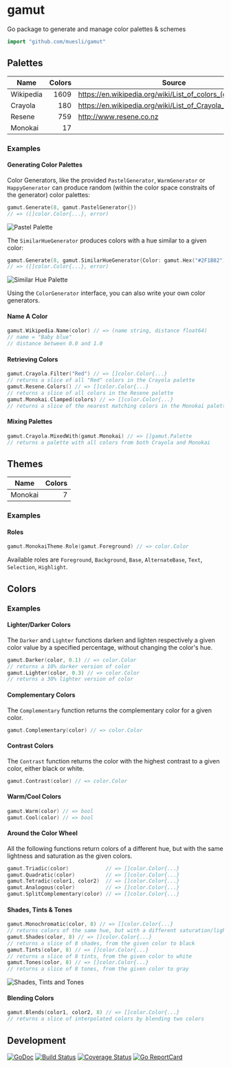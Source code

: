 # gamut

Go package to generate and manage color palettes & schemes

```go
import "github.com/muesli/gamut"
```

## Palettes

| Name      | Colors | Source                                                      |
| --------- | ------:| ----------------------------------------------------------- |
| Wikipedia |   1609 | https://en.wikipedia.org/wiki/List_of_colors_(compact)      |
| Crayola   |    180 | https://en.wikipedia.org/wiki/List_of_Crayola_crayon_colors |
| Resene    |    759 | http://www.resene.co.nz                                     |
| Monokai   |     17 |                                                             |

### Examples

#### Generating Color Palettes

Color Generators, like the provided `PastelGenerator`, `WarmGenerator` or
`HappyGenerator` can produce random (within the color space constraits of the
generator) color palettes:

```go
gamut.Generate(8, gamut.PastelGenerator{})
// => ([]color.Color{...}, error)
```

![Pastel Palette](https://github.com/muesli/gamut/blob/master/docs/palette_pastel.png)

The `SimilarHueGenerator` produces colors with a hue similar to a given color:

```go
gamut.Generate(8, gamut.SimilarHueGenerator{Color: gamut.Hex("#2F1B82")})
// => ([]color.Color{...}, error)
```

![Similar Hue Palette](https://github.com/muesli/gamut/blob/master/docs/palette_similarhue.png)

Using the `ColorGenerator` interface, you can also write your own color generators.

#### Name A Color

```go
gamut.Wikipedia.Name(color) // => (name string, distance float64)
// name = "Baby blue"
// distance between 0.0 and 1.0
```

#### Retrieving Colors

```go
gamut.Crayola.Filter("Red") // => []color.Color{...}
// returns a slice of all "Red" colors in the Crayola palette
gamut.Resene.Colors() // => []color.Color{...}
// returns a slice of all colors in the Resene palette
gamut.Monokai.Clamped(colors) // => []color.Color{...}
// returns a slice of the nearest matching colors in the Monokai palette
```

#### Mixing Palettes

```go
gamut.Crayola.MixedWith(gamut.Monokai) // => []gamut.Palette
// returns a palette with all colors from both Crayola and Monokai
```

## Themes

| Name    | Colors |
| ------- | ------:|
| Monokai |      7 |

### Examples

#### Roles

```go
gamut.MonokaiTheme.Role(gamut.Foreground) // => color.Color
```

Available roles are `Foreground`, `Background`, `Base`, `AlternateBase`, `Text`,
`Selection`, `Highlight`.

## Colors

### Examples

#### Lighter/Darker Colors

The `Darker` and `Lighter` functions darken and lighten respectively a given
color value by a specified percentage, without changing the color's hue.

```go
gamut.Darker(color, 0.1) // => color.Color
// returns a 10% darker version of color
gamut.Lighter(color, 0.3) // => color.Color
// returns a 30% lighter version of color
```

#### Complementary Colors

The `Complementary` function returns the complementary color for a given color.

```go
gamut.Complementary(color) // => color.Color
```

#### Contrast Colors

The `Contrast` function returns the color with the highest contrast to a given
color, either black or white.

```go
gamut.Contrast(color) // => color.Color
```

#### Warm/Cool Colors

```go
gamut.Warm(color) // => bool
gamut.Cool(color) // => bool
```

#### Around the Color Wheel

All the following functions return colors of a different hue, but with the same
lightness and saturation as the given colors.

```go
gamut.Triadic(color)            // => []color.Color{...}
gamut.Quadratic(color)          // => []color.Color{...}
gamut.Tetradic(color1, color2)  // => []color.Color{...}
gamut.Analogous(color)          // => []color.Color{...}
gamut.SplitComplementary(color) // => []color.Color{...}
```

#### Shades, Tints & Tones

```go
gamut.Monochromatic(color, 8) // => []color.Color{...}
// returns colors of the same hue, but with a different saturation/lightness
gamut.Shades(color, 8) // => []color.Color{...}
// returns a slice of 8 shades, from the given color to black
gamut.Tints(color, 8) // => []color.Color{...}
// returns a slice of 8 tints, from the given color to white
gamut.Tones(color, 8) // => []color.Color{...}
// returns a slice of 8 tones, from the given color to gray
```

![Shades, Tints and Tones](https://github.com/muesli/gamut/blob/master/docs/shades_tints_tones.png)

#### Blending Colors

```go
gamut.Blends(color1, color2, 8) // => []color.Color{...}
// returns a slice of interpolated colors by blending two colors
```

## Development

[![GoDoc](https://godoc.org/github.com/golang/gddo?status.svg)](https://godoc.org/github.com/muesli/gamut)
[![Build Status](https://travis-ci.org/muesli/gamut.svg?branch=master)](https://travis-ci.org/muesli/gamut)
[![Coverage Status](https://coveralls.io/repos/github/muesli/gamut/badge.svg?branch=master)](https://coveralls.io/github/muesli/gamut?branch=master)
[![Go ReportCard](http://goreportcard.com/badge/muesli/gamut)](http://goreportcard.com/report/muesli/gamut)
